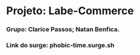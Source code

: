# Projeto: Labe-Commerce

### Grupo: Clarice Passos; Natan Benfica.

### Link do surge: phobic-time.surge.sh
